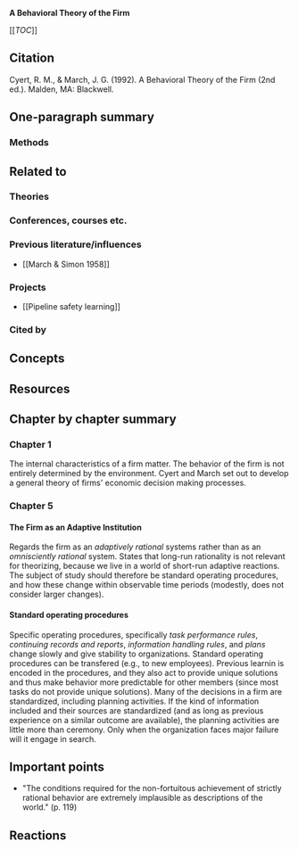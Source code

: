 **A Behavioral Theory of the Firm**

[[_TOC_]]

## Citation
Cyert, R. M., & March, J. G. (1992). A Behavioral Theory of the Firm (2nd ed.). Malden, MA: Blackwell.

## One-paragraph summary

### Methods

## Related to   

### Theories

### Conferences, courses etc.

### Previous literature/influences
* [[March & Simon 1958]]

### Projects
* [[Pipeline safety learning]]

### Cited by

## Concepts

## Resources

## Chapter by chapter summary

### Chapter 1

The internal characteristics of a firm matter. The behavior of the firm is not entirely determined by the environment. Cyert and March set out to develop a general theory of firms' economic decision making processes.

### Chapter 5

#### The Firm as an Adaptive Institution

Regards the firm as an _adaptively rational_ systems rather than as an _omnisciently rational_ system. States that long-run rationality is not relevant for theorizing, because we live in a world of short-run adaptive reactions. The subject of study should therefore be standard operating procedures, and how these change within observable time periods (modestly, does not consider larger changes).

#### Standard operating procedures

Specific operating procedures, specifically _task performance rules_, _continuing records and reports_, _information handling rules_, and _plans_ change slowly and give stability to organizations. Standard operating procedures can be transfered (e.g., to new employees). Previous learnin is encoded in the procedures, and they also act to provide unique solutions and thus make behavior more predictable for other members (since most tasks do not provide unique solutions). Many of the decisions in a firm are standardized, including planning activities. If the kind of information included and their sources are standardized (and as long as previous experience on a similar outcome are available), the planning activities are little more than ceremony. Only when the organization faces major failure will it engage in search.

## Important points
* "The conditions required for the non-fortuitous achievement of strictly rational behavior are extremely implausible as descriptions of the world." (p. 119)

## Reactions